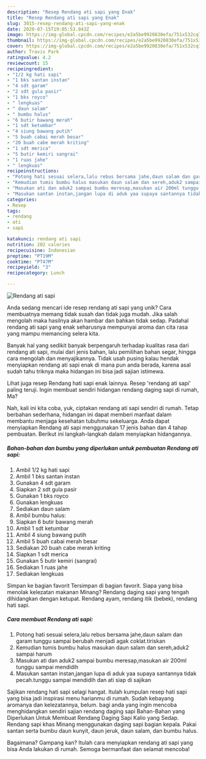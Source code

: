 ```yaml
---
description: "Resep Rendang ati sapi yang Enak"
title: "Resep Rendang ati sapi yang Enak"
slug: 3015-resep-rendang-ati-sapi-yang-enak
date: 2020-07-15T19:05:53.843Z
image: https://img-global.cpcdn.com/recipes/e2a5be9920830efa/751x532cq70/rendang-ati-sapi-foto-resep-utama.jpg
thumbnail: https://img-global.cpcdn.com/recipes/e2a5be9920830efa/751x532cq70/rendang-ati-sapi-foto-resep-utama.jpg
cover: https://img-global.cpcdn.com/recipes/e2a5be9920830efa/751x532cq70/rendang-ati-sapi-foto-resep-utama.jpg
author: Travis Park
ratingvalue: 4.2
reviewcount: 15
recipeingredient:
- "1/2 kg hati sapi"
- "1 bks santan instan"
- "4 sdt garam"
- "2 sdt gula pasir"
- "1 bks royco"
- " lengkuas"
- " daun salam"
- " bumbu halus"
- "6 butir bawang merah"
- "1 sdt ketumbar"
- "4 siung bawang putih"
- "5 buah cabai merah besar"
- "20 buah cabe merah kriting"
- "1 sdt merica"
- "5 butir kemiri sangrai"
- "1 ruas jahe"
- " lengkuas"
recipeinstructions:
- "Potong hati sesuai selera,lalu rebus bersama jahe,daun salam dan garam tunggu sampai berubah menjadi agak coklat.tiriskan"
- "Kemudian tumis bumbu halus masukan daun salam dan sereh,aduk2 sampai harum"
- "Masukan ati dan aduk2 sampai bumbu meresap,masukan air 200ml tunggu sampai mendidih"
- "Masukan santan instan,jangan lupa di aduk yaa supaya santannya tidak pecah.tunggu sampai mendidih dan ati siap di sajikan"
categories:
- Resep
tags:
- rendang
- ati
- sapi

katakunci: rendang ati sapi 
nutrition: 202 calories
recipecuisine: Indonesian
preptime: "PT19M"
cooktime: "PT47M"
recipeyield: "3"
recipecategory: Lunch

---
```



![Rendang ati sapi](https://img-global.cpcdn.com/recipes/e2a5be9920830efa/751x532cq70/rendang-ati-sapi-foto-resep-utama.jpg)

Anda sedang mencari ide resep rendang ati sapi yang unik? Cara membuatnya memang tidak susah dan tidak juga mudah. Jika salah mengolah maka hasilnya akan hambar dan bahkan tidak sedap. Padahal rendang ati sapi yang enak seharusnya mempunyai aroma dan cita rasa yang mampu memancing selera kita.

Banyak hal yang sedikit banyak berpengaruh terhadap kualitas rasa dari rendang ati sapi, mulai dari jenis bahan, lalu pemilihan bahan segar, hingga cara mengolah dan menyajikannya. Tidak usah pusing kalau hendak menyiapkan rendang ati sapi enak di mana pun anda berada, karena asal sudah tahu triknya maka hidangan ini bisa jadi sajian istimewa.

Lihat juga resep Rendang hati sapi enak lainnya. Resep &#39;rendang ati sapi&#39; paling teruji. Ingin membuat sendiri hidangan rendang daging sapi di rumah, Ma?


Nah, kali ini kita coba, yuk, ciptakan rendang ati sapi sendiri di rumah. Tetap berbahan sederhana, hidangan ini dapat memberi manfaat dalam membantu menjaga kesehatan tubuhmu sekeluarga. Anda dapat menyiapkan Rendang ati sapi menggunakan 17 jenis bahan dan 4 tahap pembuatan. Berikut ini langkah-langkah dalam menyiapkan hidangannya.

<!--inarticleads1-->

##### Bahan-bahan dan bumbu yang diperlukan untuk pembuatan Rendang ati sapi:

1. Ambil 1/2 kg hati sapi
1. Ambil 1 bks santan instan
1. Gunakan 4 sdt garam
1. Siapkan 2 sdt gula pasir
1. Gunakan 1 bks royco
1. Gunakan  lengkuas
1. Sediakan  daun salam
1. Ambil  bumbu halus:
1. Siapkan 6 butir bawang merah
1. Ambil 1 sdt ketumbar
1. Ambil 4 siung bawang putih
1. Ambil 5 buah cabai merah besar
1. Sediakan 20 buah cabe merah kriting
1. Siapkan 1 sdt merica
1. Gunakan 5 butir kemiri (sangrai)
1. Sediakan 1 ruas jahe
1. Sediakan  lengkuas


Simpan ke bagian favorit Tersimpan di bagian favorit. Siapa yang bisa menolak kelezatan makanan Minang? Rendang daging sapi yang tengah dihidangkan dengan ketupat. Rendang ayam, rendang itik (bebek), rendang hati sapi. 

<!--inarticleads2-->

##### Cara membuat Rendang ati sapi:

1. Potong hati sesuai selera,lalu rebus bersama jahe,daun salam dan garam tunggu sampai berubah menjadi agak coklat.tiriskan
1. Kemudian tumis bumbu halus masukan daun salam dan sereh,aduk2 sampai harum
1. Masukan ati dan aduk2 sampai bumbu meresap,masukan air 200ml tunggu sampai mendidih
1. Masukan santan instan,jangan lupa di aduk yaa supaya santannya tidak pecah.tunggu sampai mendidih dan ati siap di sajikan


Sajikan rendang hati sapi selagi hangat. Itulah kumpulan resep hati sapi yang bisa jadi inspirasi menu harianmu di rumah. Sudah kebayang aromanya dan kelezatannya, belum. bagi anda yang ingin mencoba menghidangkan sendiri sajian rendang daging sapi Bahan-Bahan yang Diperlukan Untuk Membuat Rendang Daging Sapi Kalio yang Sedap. Rendang sapi khas Minang menggunakan daging sapi bagian kepala. Pakai santan serta bumbu daun kunyit, daun jeruk, daun salam, dan bumbu halus. 

Bagaimana? Gampang kan? Itulah cara menyiapkan rendang ati sapi yang bisa Anda lakukan di rumah. Semoga bermanfaat dan selamat mencoba!
